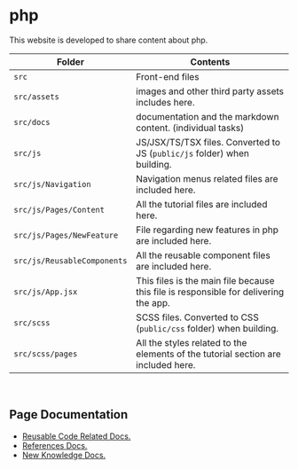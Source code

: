 # php

This website is developed to share content about php.

Folder | Contents
-------|---------
`src` | Front-end files
`src/assets` | images and other third party assets includes here.
`src/docs` | documentation and the markdown content. (individual tasks)
`src/js` | JS/JSX/TS/TSX files. Converted to JS (`public/js` folder)  when building.
`src/js/Navigation` | Navigation menus related files are included here.
`src/js/Pages/Content` | All the tutorial files are included here.
`src/js/Pages/NewFeature` | File regarding new features in php are included here.
`src/js/ReusableComponents` | All the reusable component files are included here.
`src/js/App.jsx` | This files is the main file because this file is responsible for delivering the app.
`src/scss` | SCSS files. Converted to CSS (`public/css` folder) when building.
`src/scss/pages` | All the styles related to the elements of the tutorial section are included here.
<br/>

## Page Documentation
* [Reusable Code Related Docs.](src/docs/REUSABLECODE.md)
* [References Docs.](src/docs/REFERENCES.md)
* [New Knowledge Docs.](src/docs/KNOWLEDGE.md)